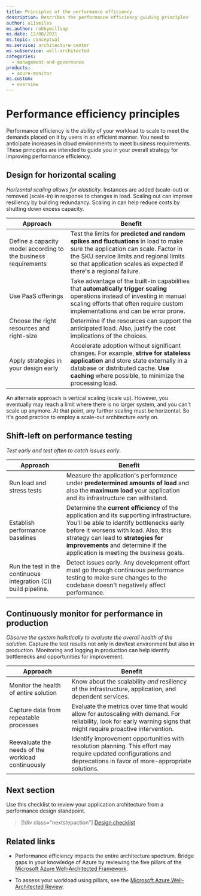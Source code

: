 ```yaml
---
title: Principles of the performance efficiency
description: Describes the performance efficiency guiding principles
author: a11smiles
ms.author: robbymillsap
ms.date: 12/08/2021
ms.topic: conceptual
ms.service: architecture-center
ms.subservice: well-architected
categories:
  - management-and-governance
products:
  - azure-monitor
ms.custom:
  - overview
---
```


# Performance efficiency principles
Performance efficiency is the ability of your workload to scale to meet the demands placed on it by users in an efficient manner. You need to anticipate increases in cloud environments to meet business requirements. These principles are intended to guide you in your overall strategy for improving performance efficiency.

## Design for horizontal scaling

*Horizontal scaling allows for elasticity*. Instances are added (scale-out) or removed (scale-in) in response to changes in load. Scaling out can improve resiliency by building redundancy. Scaling in can help reduce costs by shutting down excess capacity.

|Approach|Benefit|
|---|---|
|Define a capacity model according to the business requirements |Test the limits for **predicted and random spikes and fluctuations** in load to make sure the application can scale. Factor in the SKU service limits and regional limits so that application scales as expected if there's a regional failure.|
|Use PaaS offerings| Take advantage of the built-in capabilities that **automatically trigger scaling** operations instead of investing in manual scaling efforts that often require custom implementations and can be error prone.|
|Choose the right resources and right-size|Determine if the resources can support the anticipated load. Also, justify the cost implications of the choices.|
|Apply strategies in your design early| Accelerate adoption without significant changes. For example, **strive for stateless application** and store state externally in a database or distributed cache. **Use caching** where possible, to minimize the processing load.|

An alternate approach is vertical scaling (scale up). However, you eventually may reach a limit where there is no larger system, and you can't scale up anymore. At that point, any further scaling must be horizontal. So it's good practice to employ a scale-out architecture early on.

## Shift-left on performance testing

*Test early and test often to catch issues early*. 

|Approach|Benefit|
|---|---|
|Run load and stress tests| Measure the application's performance under **predetermined amounts of load** and also the **maximum load** your application and its infrastructure can withstand.
|Establish performance baselines|Determine the **current efficiency** of the application and its supporting infrastructure. You'll be able to identify bottlenecks early before it worsens with load. Also, this strategy can lead to **strategies for improvements** and determine if the application is meeting the business goals.
|Run the test in the continuous integration (CI) build pipeline.|Detect issues early. Any development effort must go through continuous performance testing to make sure changes to the codebase doesn't negatively affect performance. |

## Continuously monitor for performance in production
*Observe the system holistically to evaluate the overall health of the solution*. Capture the test results not only in dev/test environment but also in production. Monitoring and logging in production can help identify bottlenecks and opportunities for improvement.

|Approach|Benefit|
|---|---|
|Monitor the health of entire solution|Know about the  scalability _and_ resiliency of the infrastructure, application, and dependent services.|
|Capture data from repeatable processes| Evaluate the metrics over time that would allow for autoscaling with demand. For reliability, look for early warning signs that might require proactive intervention.|
|Reevaluate the needs of the workload continuously|Identify improvement opportunities with resolution planning. This  effort may require updated configurations and deprecations in favor of more-appropriate solutions.|


## Next section
Use this checklist to review your application architecture from a performance design standpoint.

> [!div class="nextstepaction"]
> [Design checklist](design-checklist.md)

## Related links

- Performance efficiency impacts the entire architecture spectrum. Bridge gaps in your knowledge of Azure by reviewing the five pillars of the [Microsoft Azure Well-Architected Framework](../index.md).

- To assess your workload using pillars, see the [Microsoft Azure Well-Architected Review](/assessments/?mode=pre-assessment&session=5c2bcc40-1c41-47b1-8729-1fba49dbe408).
